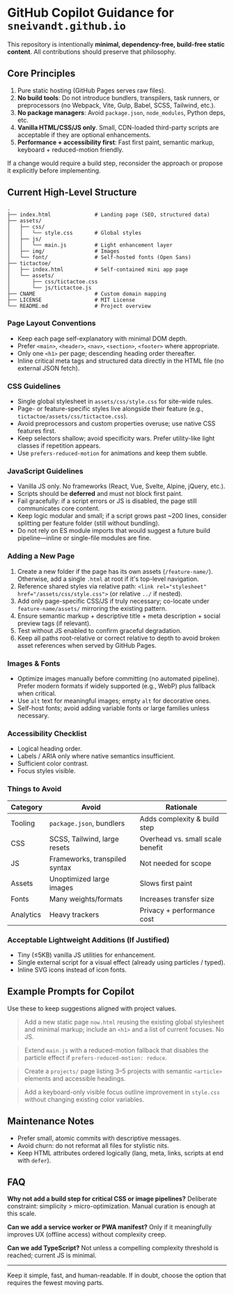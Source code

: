 # GitHub Copilot Guidance for `sneivandt.github.io`

This repository is intentionally **minimal, dependency-free, build-free static content**. All contributions should preserve that philosophy.

## Core Principles
1. Pure static hosting (GitHub Pages serves raw files).
2. **No build tools**: Do not introduce bundlers, transpilers, task runners, or preprocessors (no Webpack, Vite, Gulp, Babel, SCSS, Tailwind, etc.).
3. **No package managers**: Avoid `package.json`, `node_modules`, Python deps, etc.
4. **Vanilla HTML/CSS/JS only**. Small, CDN-loaded third-party scripts are acceptable if they are optional enhancements.
6. **Performance + accessibility first**: Fast first paint, semantic markup, keyboard + reduced-motion friendly.

If a change would require a build step, reconsider the approach or propose it explicitly before implementing.

## Current High-Level Structure

```
.
├── index.html              # Landing page (SEO, structured data)
├── assets/
│   ├── css/
│   │   └── style.css       # Global styles
│   ├── js/
│   │   └── main.js         # Light enhancement layer
│   ├── img/                # Images
│   └── font/               # Self-hosted fonts (Open Sans)
├── tictactoe/
│   ├── index.html          # Self-contained mini app page
│   └── assets/
│       ├── css/tictactoe.css
│       └── js/tictactoe.js
├── CNAME                   # Custom domain mapping
├── LICENSE                 # MIT License
└── README.md               # Project overview
```

### Page Layout Conventions
- Keep each page self-explanatory with minimal DOM depth.
- Prefer `<main>`, `<header>`, `<nav>`, `<section>`, `<footer>` where appropriate.
- Only one `<h1>` per page; descending heading order thereafter.
- Inline critical meta tags and structured data directly in the HTML file (no external JSON fetch).

### CSS Guidelines
- Single global stylesheet in `assets/css/style.css` for site-wide rules.
- Page- or feature-specific styles live alongside their feature (e.g., `tictactoe/assets/css/tictactoe.css`).
- Avoid preprocessors and custom properties overuse; use native CSS features first.
- Keep selectors shallow; avoid specificity wars. Prefer utility-like light classes if repetition appears.
- Use `prefers-reduced-motion` for animations and keep them subtle.

### JavaScript Guidelines
- Vanilla JS only. No frameworks (React, Vue, Svelte, Alpine, jQuery, etc.).
- Scripts should be **deferred** and must not block first paint.
- Fail gracefully: if a script errors or JS is disabled, the page still communicates core content.
- Keep logic modular and small; if a script grows past ~200 lines, consider splitting per feature folder (still without bundling).
- Do not rely on ES module imports that would suggest a future build pipeline—inline or single-file modules are fine.

### Adding a New Page
1. Create a new folder if the page has its own assets (`/feature-name/`). Otherwise, add a single `.html` at root if it's top-level navigation.
2. Reference shared styles via relative path: `<link rel="stylesheet" href="/assets/css/style.css">` (or relative `../` if nested).
3. Add only page-specific CSS/JS if truly necessary; co-locate under `feature-name/assets/` mirroring the existing pattern.
4. Ensure semantic markup + descriptive title + meta description + social preview tags (if relevant).
5. Test without JS enabled to confirm graceful degradation.
6. Keep all paths root-relative or correct relative to depth to avoid broken asset references when served by GitHub Pages.

### Images & Fonts
- Optimize images manually before committing (no automated pipeline). Prefer modern formats if widely supported (e.g., WebP) plus fallback when critical.
- Use `alt` text for meaningful images; empty `alt` for decorative ones.
- Self-host fonts; avoid adding variable fonts or large families unless necessary.

### Accessibility Checklist
- Logical heading order.
- Labels / ARIA only where native semantics insufficient.
- Sufficient color contrast.
- Focus styles visible.

### Things to Avoid
| Category  | Avoid | Rationale |
|-----------|-------|-----------|
| Tooling   | `package.json`, bundlers | Adds complexity & build step |
| CSS       | SCSS, Tailwind, large resets | Overhead vs. small scale benefit |
| JS        | Frameworks, transpiled syntax | Not needed for scope |
| Assets    | Unoptimized large images | Slows first paint |
| Fonts     | Many weights/formats | Increases transfer size |
| Analytics | Heavy trackers | Privacy + performance cost |

### Acceptable Lightweight Additions (If Justified)
- Tiny (≤5KB) vanilla JS utilities for enhancement.
- Single external script for a visual effect (already using particles / typed).
- Inline SVG icons instead of icon fonts.

## Example Prompts for Copilot
Use these to keep suggestions aligned with project values.

> Add a new static page `now.html` reusing the existing global stylesheet and minimal markup; include an `<h1>` and a list of current focuses. No JS.

> Extend `main.js` with a reduced-motion fallback that disables the particle effect if `prefers-reduced-motion: reduce`.

> Create a `projects/` page listing 3–5 projects with semantic `<article>` elements and accessible headings.

> Add a keyboard-only visible focus outline improvement in `style.css` without changing existing color variables.

## Maintenance Notes
- Prefer small, atomic commits with descriptive messages.
- Avoid churn: do not reformat all files for stylistic nits.
- Keep HTML attributes ordered logically (lang, meta, links, scripts at end with `defer`).

## FAQ
**Why not add a build step for critical CSS or image pipelines?**
Deliberate constraint: simplicity > micro-optimization. Manual curation is enough at this scale.

**Can we add a service worker or PWA manifest?**
Only if it meaningfully improves UX (offline access) without complexity creep.

**Can we add TypeScript?**
Not unless a compelling complexity threshold is reached; current JS is minimal.

---

Keep it simple, fast, and human-readable. If in doubt, choose the option that requires the fewest moving parts.
